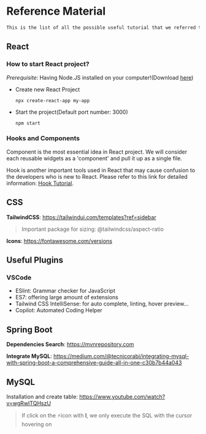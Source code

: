 # Reference Material

```tex
This is the list of all the possible useful tutorial that we referred to during the developing process.
```
## React
### How to start React project?

*Prerequisite*: Having Node.JS installed on your computer!(Download [<u>here</u>](https://nodejs.org/en/download/package-manager))

* Create new React Project

  ```shell
  npx create-react-app my-app
  ```

* Start the project(Default port number: 3000)

  ```shell
  npm start
  ```

### Hooks and Components

Component is the most essential idea in React project. We will consider each reusable widgets as a 'component' and pull it up as a single file.

Hook is another important tools used in React that may cause confusion to the developers who is new to React. Please refer to this link for detailed information: [Hook Tutorial](https://react.dev/reference/react/hooks).

## CSS

**TailwindCSS**: https://tailwindui.com/templates?ref=sidebar

> Important package for sizing: @tailwindcss/aspect-ratio

**Icons**: https://fontawesome.com/versions

## Useful Plugins

### VSCode

* ESlint: Grammar checker for JavaScript
* ES7: offering large amount of extensions
* Tailwind CSS IntelliSense: for auto complete, linting, hover preview...
* Copilot: Automated Coding Helper

## Spring Boot

**Dependencies Search**: https://mvnrepository.com

**Integrate MySQL**: https://medium.com/@tecnicorabi/integrating-mysql-with-spring-boot-a-comprehensive-guide-all-in-one-c30b7b44a043

## MySQL

Installation and create table: https://www.youtube.com/watch?v=wgRwITQHszU

> If click on the ⚡️icon with **I**, we only execute the SQL with the cursor hovering on